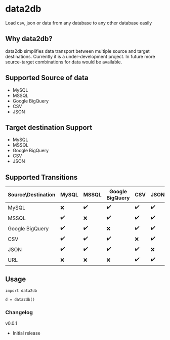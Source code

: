 # data2db
Load csv, json or data from any database to any other database easily

## Why data2db?
data2db simplifies data transport between multiple source and target destinations. Currently it is a under-development project. In future more source-target combinations for data would be available.

## Supported Source of data
- MySQL
- MSSQL
- Google BigQuery
- CSV
- JSON

## Target destination Support
- MySQL
- MSSQL
- Google BigQuery
- CSV
- JSON

## Supported Transitions
Source\Destination | MySQL | MSSQL | Google BigQuery | CSV | JSON
-------------------|------|-------|--------------|------|--------
MySQL|:x:|:heavy_check_mark:|:heavy_check_mark:|:heavy_check_mark:|:heavy_check_mark:
MSSQL|:heavy_check_mark:|:x:|:heavy_check_mark:|:heavy_check_mark:|:heavy_check_mark:
Google BigQuery|:heavy_check_mark:|:heavy_check_mark:|:x:|:heavy_check_mark:|:heavy_check_mark:
CSV|:heavy_check_mark:|:heavy_check_mark:|:heavy_check_mark:|:x:|:heavy_check_mark:
JSON|:heavy_check_mark:|:heavy_check_mark:|:heavy_check_mark:|:heavy_check_mark:|:x:
URL|:x:|:x:|:x:|:heavy_check_mark:|:heavy_check_mark:

## Usage

    import data2db
    
    d = data2db()

### Changelog

v0.0.1
- Initial release
